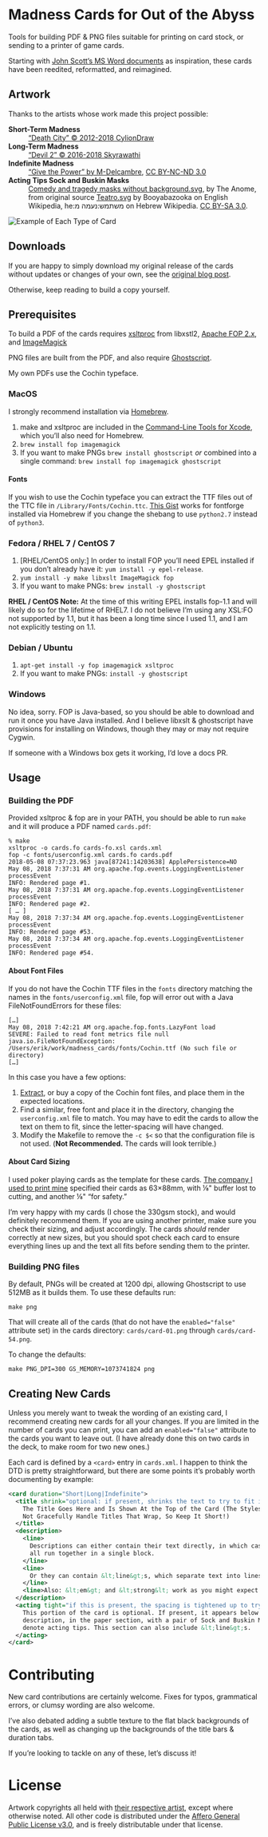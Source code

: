 # Madness Cards for Out of the Abyss

Tools for building PDF & PNG files suitable for printing on card stock, or
sending to a printer of game cards.

Starting with [John Scott’s MS Word
documents](https://drive.google.com/drive/folders/0B0Pt2Npati8kUDBDMGJpYXBjWVE)
as inspiration, these cards have been reedited, reformatted, and reimagined.

## Artwork

Thanks to the artists whose work made this project possible:

<dl>
  <dt><strong>Short-Term Madness</strong></dt>
  <dd><a href="https://cyliondraw.deviantart.com/art/Death-City-308883109">“Death City” © 2012-2018 CylionDraw</a></dd>
  <dt><strong>Long-Term Madness</strong></dt>
  <dd><a href="https://www.artstation.com/alexineskiba">“Devil 2” © 2016-2018 Skyrawathi</a></dd>
  <dt><strong>Indefinite Madness</strong></dt>
  <dd>
    <a href="https://m-delcambre.deviantart.com/art/Give-the-power-Cinematic-636055290">“Give
    the Power” by M-Delcambre</a>,
    <a href="https://creativecommons.org/licenses/by-nc-nd/3.0/">CC BY-NC-ND 3.0</a>
  </dd>
  <dt><strong>Acting Tips Sock and Buskin Masks</strong></dt>
  <dd>
    <a href="https://commons.wikimedia.org/w/index.php?curid=54724150">Comedy
    and tragedy masks without background.svg</a>, by The Anome, from original
    source <a href="//commons.wikimedia.org/wiki/File:Teatro.svg">Teatro.svg</a>
    by Booyabazooka on English Wikipedia, he:משתמש:נעמה מ on Hebrew Wikipedia.
    <a href="https://creativecommons.org/licenses/by-sa/3.0"
    title="Creative Commons Attribution-Share Alike 3.0">CC BY-SA 3.0</a>.
  </dd>
</dl>

![Example of Each Type of Card](https://stealthymonkeys.com/i/example_madness_cards.jpg)

## Downloads

If you are happy to simply download my original release of the cards without
updates or changes of your own, see the [original blog
post](https://stealthymonkeys.com/2018/05/madness-cards-for-out-of-the-abyss).

Otherwise, keep reading to build a copy yourself.

## Prerequisites

To build a PDF of the cards requires
[xsltproc](http://xmlsoft.org/XSLT/xsltproc2.html) from libxstl2, [Apache FOP
2.x](https://xmlgraphics.apache.org/fop/), and [ImageMagick](https://www.imagemagick.org)

PNG files are built from the PDF, and also require [Ghostscript](https://www.ghostscript.com/).

My own PDFs use the Cochin typeface.

### MacOS

I strongly recommend installation via [Homebrew](https://brew.sh).

1. make and xsltproc are included in the
   [Command-Line Tools for Xcode](https://developer.apple.com/download/more/),
   which you’ll also need for Homebrew.
1. `brew install fop imagemagick`
1. If you want to make PNGs `brew install ghostscript` _or_ combined into a
   single command: `brew install fop imagemagick ghostscript`

#### Fonts

If you wish to use the Cochin typeface you can extract the TTF
files out of the TTC file in `/Library/Fonts/Cochin.ttc`. [This
Gist](https://gist.github.com/lilydjwg/8877450) works for fontforge installed
via Homebrew if you change the shebang to use `python2.7` instead of `python3`.

### Fedora / RHEL 7 / CentOS 7

1. [RHEL/CentOS only:] In order to install FOP you’ll need EPEL installed if you
   don’t already have it: `yum install -y epel-release`.
1. `yum install -y make libxslt ImageMagick fop`
1. If you want to make PNGs: `brew install -y ghostscript`

**RHEL / CentOS Note:** At the time of this writing EPEL installs fop-1.1 and
will likely do so for the lifetime of RHEL7. I do not believe I’m using any
XSL:FO not supported by 1.1, but it has been a long time since I used 1.1, and I
am not explicitly testing on 1.1.

### Debian / Ubuntu

1. `apt-get install -y fop imagemagick xsltproc`
1. If you want to make PNGs: `install -y ghostscript`

### Windows

No idea, sorry. FOP is Java-based, so you should be able to download and run it
once you have Java installed. And I believe libxslt & ghostscript have
provisions for installing on Windows, though they may or may not require Cygwin.

If someone with a Windows box gets it working, I’d love a docs PR.

## Usage

### Building the PDF

Provided xsltproc & fop are in your PATH, you should be able to run `make` and
it will produce a PDF named `cards.pdf`:

```
% make
xsltproc -o cards.fo cards-fo.xsl cards.xml
fop -c fonts/userconfig.xml cards.fo cards.pdf
2018-05-08 07:37:23.963 java[87241:14203638] ApplePersistence=NO
May 08, 2018 7:37:31 AM org.apache.fop.events.LoggingEventListener processEvent
INFO: Rendered page #1.
May 08, 2018 7:37:31 AM org.apache.fop.events.LoggingEventListener processEvent
INFO: Rendered page #2.
[ … ]
May 08, 2018 7:37:34 AM org.apache.fop.events.LoggingEventListener processEvent
INFO: Rendered page #53.
May 08, 2018 7:37:34 AM org.apache.fop.events.LoggingEventListener processEvent
INFO: Rendered page #54.
```

#### About Font Files

If you do not have the Cochin TTF files in the `fonts` directory matching the
names in the `fonts/userconfig.xml` file, fop will error out with a Java
FileNotFoundErrors for these files:

```
[…]
May 08, 2018 7:42:21 AM org.apache.fop.fonts.LazyFont load
SEVERE: Failed to read font metrics file null
java.io.FileNotFoundException: /Users/erik/work/madness_cards/fonts/Cochin.ttf (No such file or directory)
[…]
```

In this case you have a few options:

1. [Extract](#fonts), or buy a copy of the Cochin font files, and place them in
   the expected locations.
1. Find a similar, free font and place it in the directory, changing the
   `userconfig.xml` file to match. You may have to edit the cards to allow the
   text on them to fit, since the letter-spacing will have changed.
1. Modify the Makefile to remove the `-c $<` so that the configuration file is
   not used. (**Not Recommended.** The cards will look terrible.)

#### About Card Sizing

I used poker playing cards as the template for these cards. [The company I used
to print mine](http://www.makeplayingcards.com/) specified their cards as
63×88mm, with ⅛" buffer lost to cutting, and another ⅛" “for safety.”

I’m very happy with my cards (I chose the 330gsm stock), and would definitely
recommend them. If you are using another printer, make sure you check their
sizing, and adjust accordingly. The cards _should_ render correctly at new
sizes, but you should spot check each card to ensure everything lines up and the
text all fits before sending them to the printer.

### Building PNG files

By default, PNGs will be created at 1200 dpi, allowing Ghostscript to use 512MB
as it builds them. To use these defaults run:

```
make png
```

That will create all of the cards (that do not have the `enabled="false"`
attribute set) in the cards directory: `cards/card-01.png` through
`cards/card-54.png`.

To change the defaults:

```
make PNG_DPI=300 GS_MEMORY=1073741824 png
````

## Creating New Cards

Unless you merely want to tweak the wording of an existing card, I recommend
creating new cards for all your changes. If you are limited in the number of
cards you can print, you can add an `enabled="false"` attribute to the cards you
want to leave out. (I have already done this on two cards in the deck, to make
room for two new ones.)

Each card is defined by a `<card>` entry in `cards.xml`. I happen to think the
DTD is pretty straightforward, but there are some points it’s probably worth
documenting by example:

```xml
<card duration="Short|Long|Indefinite">
  <title shrink="optional: if present, shrinks the text to try to fit it on one line. Use sparingly.">
    The Title Goes Here and Is Shown At the Top of the Card (The Stylesheet Does
    Not Gracefully Handle Titles That Wrap, So Keep It Short!)
  </title>
  <description>
    <line>
      Descriptions can either contain their text directly, in which case it is
      all run together in a single block.
    </line>
    <line>
      Or they can contain &lt;line&gt;s, which separate text into lines.
    </line>
    <line>Also: &lt;em&gt; and &lt;strong&lt; work as you might expect.</line>
  </description>
  <acting tight="if this is present, the spacing is tightened up to try to help it fit in a tight space">
    This portion of the card is optional. If present, it appears below the
    description, in the paper section, with a pair of Sock and Buskin Masks to
    denote acting tips. This section can also include &lt;line&gt;s.
  </acting>
</card>
```

# Contributing

New card contributions are certainly welcome. Fixes for typos, grammatical
errors, or clumsy wording are also welcome.

I’ve also debated adding a subtle texture to the flat black backgrounds of the
cards, as well as changing up the backgrounds of the title bars & duration tabs.

If you’re looking to tackle on any of these, let’s discuss it!

# License

Artwork copyrights all held with [their respective artist](#artwork), except
where otherwise noted. All other code is distributed under the [Affero General
Public License v3.0](blob/master/LICENSE), and is freely distributable under
that license.
